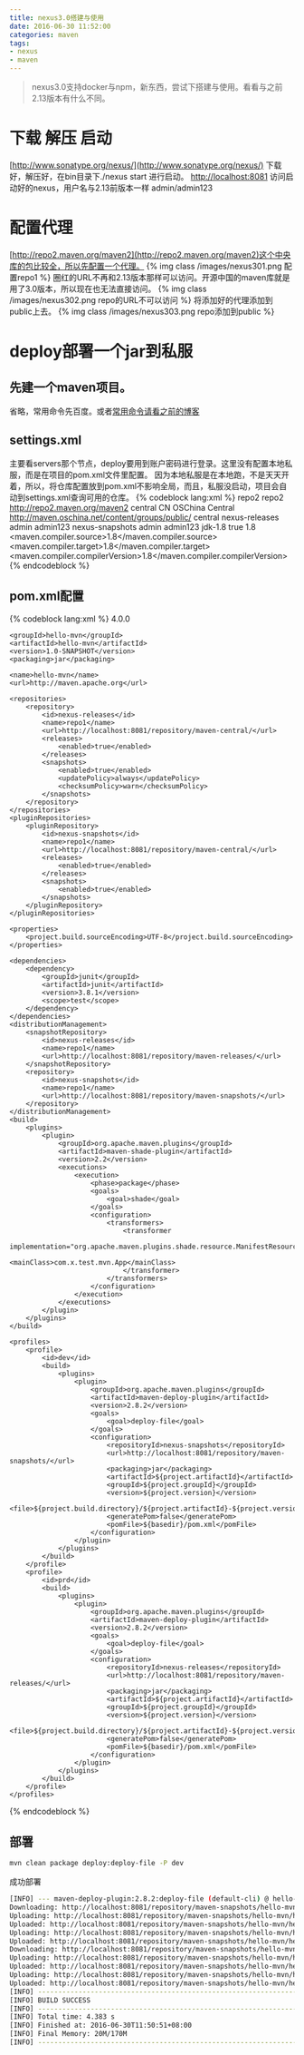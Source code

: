 ```yaml
---
title: nexus3.0搭建与使用
date: 2016-06-30 11:52:00
categories: maven
tags:
- nexus
- maven
---
```


> nexus3.0支持docker与npm，新东西，尝试下搭建与使用。看看与之前2.13版本有什么不同。

# 下载 解压 启动
[http://www.sonatype.org/nexus/](http://www.sonatype.org/nexus/)
下载好，解压好，在bin目录下./nexus start 进行启动。
[http://localhost:8081](http://localhost:8081) 访问启动好的nexus，用户名与2.13前版本一样
admin/admin123
<!-- more -->
# 配置代理
[http://repo2.maven.org/maven2](http://repo2.maven.org/maven2)这个中央库的包比较全，所以先配置一个代理。
{% img class /images/nexus301.png 配置repo1  %}
圈红的URL不再和2.13版本那样可以访问。开源中国的maven库就是用了3.0版本，所以现在也无法直接访问。
{% img class /images/nexus302.png repo的URL不可以访问  %}
将添加好的代理添加到public上去。
{% img class /images/nexus303.png repo添加到public  %}


# deploy部署一个jar到私服
## 先建一个maven项目。
省略，常用命令先百度。或者[常用命令请看之前的博客](http://xuanjian.site/java/maven/maven-入门使用/)
## settings.xml
主要看servers那个节点，deploy要用到账户密码进行登录。这里没有配置本地私服，而是在项目的pom.xml文件里配置。
因为本地私服是在本地跑，不是天天开着，所以，将仓库配置放到pom.xml不影响全局，而且，私服没启动，项目会自动到settings.xml查询可用的仓库。
{% codeblock lang:xml %}
<settings xmlns="http://maven.apache.org/SETTINGS/1.1.0"
	xmlns:xsi="http://www.w3.org/2001/XMLSchema-instance"
	xsi:schemaLocation="http://maven.apache.org/SETTINGS/1.1.0 http://maven.apache.org/xsd/settings-1.1.0.xsd">
	<mirrors>
		<mirror>
			<id>repo2</id>
			<name>repo2</name>
			<url>http://repo2.maven.org/maven2</url>
			<mirrorOf>central</mirrorOf>
		</mirror>
		<mirror>
			<id>CN</id>
			<name>OSChina Central</name>
			<url>http://maven.oschina.net/content/groups/public/</url>
			<mirrorOf>central</mirrorOf>
		</mirror>
	</mirrors>
	<servers>
		<server>
			<id>nexus-releases</id>
			<username>admin</username>
			<password>admin123</password>
		</server>
		<server>
			<id>nexus-snapshots</id>
			<username>admin</username>
			<password>admin123</password>
		</server>
	</servers>
	<profiles>
		<profile> <!-- 全局指定使用jdk1.8 -->
			<id>jdk-1.8</id>
			<activation>
				<activeByDefault>true</activeByDefault>
				<jdk>1.8</jdk>
			</activation>
			<properties>
				<maven.compiler.source>1.8</maven.compiler.source>
				<maven.compiler.target>1.8</maven.compiler.target>
				<maven.compiler.compilerVersion>1.8</maven.compiler.compilerVersion>
			</properties>
		</profile>
	</profiles>
</settings>
{% endcodeblock %}

## pom.xml配置
{% codeblock lang:xml %}
<project xmlns="http://maven.apache.org/POM/4.0.0" xmlns:xsi="http://www.w3.org/2001/XMLSchema-instance"
	xsi:schemaLocation="http://maven.apache.org/POM/4.0.0 http://maven.apache.org/xsd/maven-4.0.0.xsd">
	<modelVersion>4.0.0</modelVersion>

	<groupId>hello-mvn</groupId>
	<artifactId>hello-mvn</artifactId>
	<version>1.0-SNAPSHOT</version>
	<packaging>jar</packaging>

	<name>hello-mvn</name>
	<url>http://maven.apache.org</url>

	<repositories>
		<repository>
			<id>nexus-releases</id>
			<name>repo1</name>
			<url>http://localhost:8081/repository/maven-central/</url>
			<releases>
				<enabled>true</enabled>
			</releases>
			<snapshots>
				<enabled>true</enabled>
				<updatePolicy>always</updatePolicy>
				<checksumPolicy>warn</checksumPolicy>
			</snapshots>
		</repository>
	</repositories>
	<pluginRepositories>
		<pluginRepository>
			<id>nexus-snapshots</id>
			<name>repo1</name>
			<url>http://localhost:8081/repository/maven-central/</url>
			<releases>
				<enabled>true</enabled>
			</releases>
			<snapshots>
				<enabled>true</enabled>
			</snapshots>
		</pluginRepository>
	</pluginRepositories>

	<properties>
		<project.build.sourceEncoding>UTF-8</project.build.sourceEncoding>
	</properties>

	<dependencies>
		<dependency>
			<groupId>junit</groupId>
			<artifactId>junit</artifactId>
			<version>3.8.1</version>
			<scope>test</scope>
		</dependency>
	</dependencies>
	<distributionManagement>
		<snapshotRepository>
			<id>nexus-releases</id>
			<name>repo1</name>
			<url>http://localhost:8081/repository/maven-releases/</url>
		</snapshotRepository>
		<repository>
			<id>nexus-snapshots</id>
			<name>repo1</name>
			<url>http://localhost:8081/repository/maven-snapshots/</url>
		</repository>
	</distributionManagement>
	<build>
		<plugins>
			<plugin>
				<groupId>org.apache.maven.plugins</groupId>
				<artifactId>maven-shade-plugin</artifactId>
				<version>2.2</version>
				<executions>
					<execution>
						<phase>package</phase>
						<goals>
							<goal>shade</goal>
						</goals>
						<configuration>
							<transformers>
								<transformer
									implementation="org.apache.maven.plugins.shade.resource.ManifestResourceTransformer">
									<mainClass>com.x.test.mvn.App</mainClass>
								</transformer>
							</transformers>
						</configuration>
					</execution>
				</executions>
			</plugin>
		</plugins>
	</build>

	<profiles>
		<profile>
			<id>dev</id>
			<build>
				<plugins>
					<plugin>
						<groupId>org.apache.maven.plugins</groupId>
						<artifactId>maven-deploy-plugin</artifactId>
						<version>2.8.2</version>
						<goals>
							<goal>deploy-file</goal>
						</goals>
						<configuration>
							<repositoryId>nexus-snapshots</repositoryId>
							<url>http://localhost:8081/repository/maven-snapshots/</url>
							<packaging>jar</packaging>
							<artifactId>${project.artifactId}</artifactId>
							<groupId>${project.groupId}</groupId>
							<version>${project.version}</version>
							<file>${project.build.directory}/${project.artifactId}-${project.version}.jar</file>
							<generatePom>false</generatePom>
							<pomFile>${basedir}/pom.xml</pomFile>
						</configuration>
					</plugin>
				</plugins>
			</build>
		</profile>
		<profile>
			<id>prd</id>
			<build>
				<plugins>
					<plugin>
						<groupId>org.apache.maven.plugins</groupId>
						<artifactId>maven-deploy-plugin</artifactId>
						<version>2.8.2</version>
						<goals>
							<goal>deploy-file</goal>
						</goals>
						<configuration>
							<repositoryId>nexus-releases</repositoryId>
							<url>http://localhost:8081/repository/maven-releases/</url>
							<packaging>jar</packaging>
							<artifactId>${project.artifactId}</artifactId>
							<groupId>${project.groupId}</groupId>
							<version>${project.version}</version>
							<file>${project.build.directory}/${project.artifactId}-${project.version}.jar</file>
							<generatePom>false</generatePom>
							<pomFile>${basedir}/pom.xml</pomFile>
						</configuration>
					</plugin>
				</plugins>
			</build>
		</profile>
	</profiles>

</project>
{% endcodeblock %}

## 部署
``` bash
mvn clean package deploy:deploy-file -P dev
```

成功部署
``` bash
[INFO] --- maven-deploy-plugin:2.8.2:deploy-file (default-cli) @ hello-mvn ---
Downloading: http://localhost:8081/repository/maven-snapshots/hello-mvn/hello-mvn/1.0-SNAPSHOT/maven-metadata.xml
Uploading: http://localhost:8081/repository/maven-snapshots/hello-mvn/hello-mvn/1.0-SNAPSHOT/hello-mvn-1.0-20160630.035051-1.jar
Uploaded: http://localhost:8081/repository/maven-snapshots/hello-mvn/hello-mvn/1.0-SNAPSHOT/hello-mvn-1.0-20160630.035051-1.jar (4 KB at 16.2 KB/sec)
Uploading: http://localhost:8081/repository/maven-snapshots/hello-mvn/hello-mvn/1.0-SNAPSHOT/hello-mvn-1.0-20160630.035051-1.pom
Uploaded: http://localhost:8081/repository/maven-snapshots/hello-mvn/hello-mvn/1.0-SNAPSHOT/hello-mvn-1.0-20160630.035051-1.pom (4 KB at 49.3 KB/sec)
Downloading: http://localhost:8081/repository/maven-snapshots/hello-mvn/hello-mvn/maven-metadata.xml
Uploading: http://localhost:8081/repository/maven-snapshots/hello-mvn/hello-mvn/1.0-SNAPSHOT/maven-metadata.xml
Uploaded: http://localhost:8081/repository/maven-snapshots/hello-mvn/hello-mvn/1.0-SNAPSHOT/maven-metadata.xml (762 B at 10.9 KB/sec)
Uploading: http://localhost:8081/repository/maven-snapshots/hello-mvn/hello-mvn/maven-metadata.xml
Uploaded: http://localhost:8081/repository/maven-snapshots/hello-mvn/hello-mvn/maven-metadata.xml (276 B at 4.6 KB/sec)
[INFO] ------------------------------------------------------------------------
[INFO] BUILD SUCCESS
[INFO] ------------------------------------------------------------------------
[INFO] Total time: 4.383 s
[INFO] Finished at: 2016-06-30T11:50:51+08:00
[INFO] Final Memory: 20M/170M
[INFO] ------------------------------------------------------------------------
```